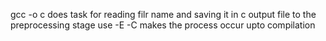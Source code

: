 gcc  -o c does task for reading filr name and saving it in c output file
to the preprocessing stage use -E 
-C makes the process occur upto compilation
